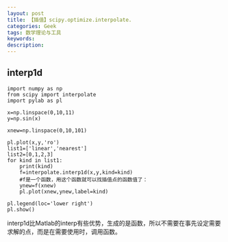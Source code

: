 ```yaml
---
layout: post
title: 【插值】scipy.optimize.interpolate.
categories: Geek
tags: 数学理论与工具
keywords:
description:
---
```


## interp1d

```
import numpy as np
from scipy import interpolate
import pylab as pl

x=np.linspace(0,10,11)
y=np.sin(x)

xnew=np.linspace(0,10,101)

pl.plot(x,y,'ro')
list1=['linear','nearest']
list2=[0,1,2,3]
for kind in list1:
    print(kind)
    f=interpolate.interp1d(x,y,kind=kind)
    #f是一个函数，用这个函数就可以找插值点的函数值了：
    ynew=f(xnew)
    pl.plot(xnew,ynew,label=kind)

pl.legend(loc='lower right')
pl.show()
```

interp1d比Matlab的interp有些优势，生成的是函数，所以不需要在事先设定需要求解的点，而是在需要使用时，调用函数。
